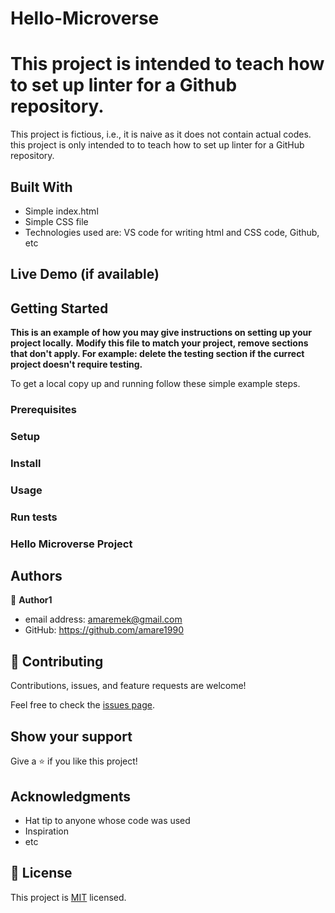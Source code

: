 # Hello-Microverse

# This project is intended to teach how to set up linter for a Github repository.


 This project is fictious, i.e., it is naive as it does not contain actual codes. this project is only intended to to teach how to set up linter for a GitHub repository. 


## Built With

- Simple index.html
- Simple CSS file
- Technologies used are: VS code for writing html and CSS code, Github, etc

## Live Demo (if available)


## Getting Started

**This is an example of how you may give instructions on setting up your project locally.**
**Modify this file to match your project, remove sections that don't apply. For example: delete the testing section if the currect project doesn't require testing.**


To get a local copy up and running follow these simple example steps.

### Prerequisites

### Setup

### Install

### Usage

### Run tests

### Hello Microverse Project



## Authors

👤 **Author1**

- email address: amaremek@gmail.com
- GitHub: https://github.com/amare1990



## 🤝 Contributing

Contributions, issues, and feature requests are welcome!

Feel free to check the [issues page](../../issues/).

## Show your support

Give a ⭐️ if you like this project!

## Acknowledgments

- Hat tip to anyone whose code was used
- Inspiration
- etc

## 📝 License

This project is [MIT](./LICENSE) licensed.


